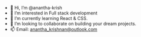 - 👋 Hi, I’m @anantha-krish
- 👀 I’m interested in Full stack development
- 🌱 I’m currently learning React & CSS.
- 💞️ I’m looking to collaborate on building your dream projects.
- 📫 Email: anantha_krishnan@outlook.com

<!---
anantha-krish/anantha-krish is a ✨ special ✨ repository because its `README.md` (this file) appears on your GitHub profile.
You can click the Preview link to take a look at your changes.
--->
